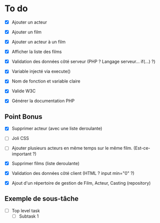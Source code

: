 
# To do
- [x] Ajouter un acteur
- [x] Ajouter un film
- [x] Ajouter un acteur à un film
- [x] Afficher la liste des films
- [x] Validation des données côté serveur (PHP ? Langage serveur... if(...) ?)
- [x] Variable injecté via execute()
- [x] Nom de fonction et variable claire
- [x] Valide W3C
- [x] Générer la documentation PHP


## Point Bonus
- [x] Supprimer acteur (avec une liste deroulante) 
- [ ] Joli CSS 
- [ ] Ajouter plusieurs acteurs en même temps sur le même film. (Est-ce-important ?)
- [x] Supprimer films (liste deroulante)
- [x] Validation des données côté client (HTML ? input min="0" ?)
- [x] Ajout d'un répertoire de gestion de Film, Acteur, Casting (repository)



## Exemple de sous-tâche
- [ ] Top level task
    - [ ] Subtask 1
